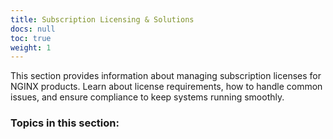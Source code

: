 ```yaml
---
title: Subscription Licensing & Solutions
docs: null
toc: true
weight: 1
---
```


This section provides information about managing subscription licenses for NGINX products. Learn about license requirements, how to handle common issues, and ensure compliance to keep systems running smoothly.

### Topics in this section:
